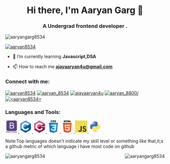 <h1 align="center">Hi there, I'm Aaryan Garg 👋</h1>
<h3 align="center">A Undergrad frontend developer .</h3>

<p align="left"> <img src="https://komarev.com/ghpvc/?username=aaryangarg8534&label=Profile%20views&color=0e75b6&style=flat" alt="aaryangarg8534" /> </p>

<p align="left"> <a href="https://twitter.com/aaryan8534" target="blank"><img src="https://img.shields.io/twitter/follow/aaryan8534?logo=twitter&style=for-the-badge" alt="aaryan8534" /></a> </p>

- 🌱 I’m currently learning **Javascript,DSA**

- 📫 How to reach me **ajayaaryan4u@gmail.com**

<h3 align="left">Connect with me:</h3>
<p align="left">
<a href="https://twitter.com/aaryan8534" target="blank"><img align="center" src="https://raw.githubusercontent.com/rahuldkjain/github-profile-readme-generator/master/src/images/icons/Social/twitter.svg" alt="aaryan8534" height="30" width="40" /></a>
<a href="https://www.codechef.com/users/aaryan_8534" target="blank"><img align="center" src="https://cdn.jsdelivr.net/npm/simple-icons@3.1.0/icons/codechef.svg" alt="aaryan_8534" height="30" width="40" /></a>
<a href="https://www.hackerrank.com/ajayaaryan4u" target="blank"><img align="center" src="https://raw.githubusercontent.com/rahuldkjain/github-profile-readme-generator/master/src/images/icons/Social/hackerrank.svg" alt="ajayaaryan4u" height="30" width="40" /></a>
<a href="https://www.leetcode.com/aaryan_8800/" target="blank"><img align="center" src="https://raw.githubusercontent.com/rahuldkjain/github-profile-readme-generator/master/src/images/icons/Social/leet-code.svg" alt="aaryan_8800/" height="30" width="40" /></a>
<a href="https://auth.geeksforgeeks.org/user/<aaryan8534>" target="blank"><img align="center" src="https://raw.githubusercontent.com/rahuldkjain/github-profile-readme-generator/master/src/images/icons/Social/geeks-for-geeks.svg" alt="<aaryan8534>" height="30" width="40" /></a>
</p>

<h3 align="left">Languages and Tools:</h3>
<p align="left"> <a href="https://getbootstrap.com" target="_blank" rel="noreferrer"> <img src="https://raw.githubusercontent.com/devicons/devicon/master/icons/bootstrap/bootstrap-plain-wordmark.svg" alt="bootstrap" width="40" height="40"/> </a> <a href="https://www.cprogramming.com/" target="_blank" rel="noreferrer"> <img src="https://raw.githubusercontent.com/devicons/devicon/master/icons/c/c-original.svg" alt="c" width="40" height="40"/> </a> <a href="https://www.w3schools.com/cpp/" target="_blank" rel="noreferrer"> <img src="https://raw.githubusercontent.com/devicons/devicon/master/icons/cplusplus/cplusplus-original.svg" alt="cplusplus" width="40" height="40"/> </a> <a href="https://www.w3schools.com/css/" target="_blank" rel="noreferrer"> <img src="https://raw.githubusercontent.com/devicons/devicon/master/icons/css3/css3-original-wordmark.svg" alt="css3" width="40" height="40"/> </a> <a href="https://www.w3.org/html/" target="_blank" rel="noreferrer"> <img src="https://raw.githubusercontent.com/devicons/devicon/master/icons/html5/html5-original-wordmark.svg" alt="html5" width="40" height="40"/> </a> <a href="https://developer.mozilla.org/en-US/docs/Web/JavaScript" target="_blank" rel="noreferrer"> <img src="https://raw.githubusercontent.com/devicons/devicon/master/icons/javascript/javascript-original.svg" alt="javascript" width="40" height="40"/> </a> <a href="https://www.python.org" target="_blank" rel="noreferrer"> <img src="https://raw.githubusercontent.com/devicons/devicon/master/icons/python/python-original.svg" alt="python" width="40" height="40"/> </a> </p>
<p>Note:Top languages doesn't indicate my skill level or something like that,it;s a github metric of which language i have most code on github </p>
<p><img align="left" src="https://github-readme-stats.vercel.app/api/top-langs?username=aaryangarg8534&show_icons=true&locale=en&layout=compact" alt="aaryangarg8534" /></p>

<p>&nbsp;<img align="right" src="https://github-readme-stats.vercel.app/api?username=aaryangarg8534&show_icons=true&locale=en" alt="aaryangarg8534" /></p>

